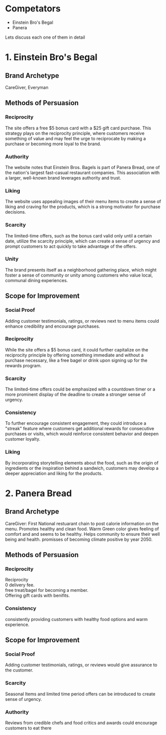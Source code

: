 # Competators
- Einstein Bro's Begal
- Panera

Lets discuss each one of them in detail


# 1. Einstein Bro's Begal

## Brand Archetype
CareGiver, Everyman

## Methods of Persuasion

### Reciprocity
The site offers a free $5 bonus card with a $25 gift card purchase. This strategy plays on the reciprocity principle, where customers receive something of value and may feel the urge to reciprocate by making a purchase or becoming more loyal to the brand.

### Authority
The website notes that Einstein Bros. Bagels is part of Panera Bread, one of the nation's largest fast-casual restaurant companies. This association with a larger, well-known brand leverages authority and trust.

### Liking
The website uses appealing images of their menu items to create a sense of liking and craving for the products, which is a strong motivator for purchase decisions.

### Scarcity
The limited-time offers, such as the bonus card valid only until a certain date, utilize the scarcity principle, which can create a sense of urgency and prompt customers to act quickly to take advantage of the offers.

### Unity
The brand presents itself as a neighborhood gathering place, which might foster a sense of community or unity among customers who value local, communal dining experiences.

## Scope for Improvement

### Social Proof
Adding customer testimonials, ratings, or reviews next to menu items could enhance credibility and encourage purchases.

### Reciprocity
While the site offers a $5 bonus card, it could further capitalize on the reciprocity principle by offering something immediate and without a purchase necessary, like a free bagel or drink upon signing up for the rewards program.

### Scarcity
The limited-time offers could be emphasized with a countdown timer or a more prominent display of the deadline to create a stronger sense of urgency.

### Consistency
To further encourage consistent engagement, they could introduce a "streak" feature where customers get additional rewards for consecutive purchases or visits, which would reinforce consistent behavior and deepen customer loyalty.

### Liking
By incorporating storytelling elements about the food, such as the origin of ingredients or the inspiration behind a sandwich, customers may develop a deeper appreciation and liking for the products.


# 2. Panera Bread

## Brand Archetype
CareGiver:
First National restuarant chain to post calorie information on the menu.
Promotes healthy and clean food.
Warm Green color gives feeling of comfort and and seems to be healthy.
Helps community to ensure their well being and health.
promisses of becoming climate positive by year 2050.

## Methods of Persuasion

### Reciprocity
Reciprocity  
0 delivery fee.  
free treat/bagel for becoming a member.  
Offering gift cards with benifits.  

### Consistency
consistently providing customers with healthy food options and warm experience.


## Scope for Improvement

### Social Proof
Adding customer testimonials, ratings, or reviews would give assurance to the customer.  

### Scarcity
Seasonal Items and limited time period offers can be introduced to create sense of urgency.  

### Authority

Reviews from credible chefs and food critics and awards could encourage customers to eat there  


